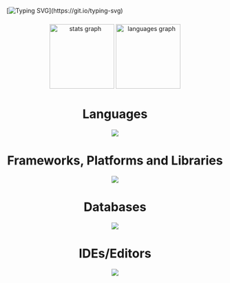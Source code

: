 [![Typing SVG](https://readme-typing-svg.demolab.com?font=Nunito&pause=1000&random=false&width=435&lines=Hi+!%F0%9F%91%8B+My+name+is+Washington+Kimani...;I+tell+computers+what+to+do%F0%9F%92%BB.)](https://git.io/typing-svg)
###

<div align="center">
  <img src="https://github-readme-stats.vercel.app/api?username=Washington-Kimani&hide_title=false&hide_rank=false&show_icons=true&include_all_commits=true&count_private=true&disable_animations=false&theme=dracula&locale=en&hide_border=false" height="150" alt="stats graph"  />
  <img src="https://github-readme-stats.vercel.app/api/top-langs?username=Washington-Kimani&locale=en&hide_title=false&layout=compact&card_width=320&langs_count=5&theme=dracula&hide_border=false" height="150" alt="languages graph"  />
</div>




  ###
<h1 align="center">Languages</h1>
<p align="center">
  <a href="https://skillicons.dev">
    <img src="https://skillicons.dev/icons?i=c,html,css,js,python,java,dart" />
  </a>
</p>

  ###
<h1 align="center">Frameworks, Platforms and Libraries</h1>
<p align="center">
  <a href="https://skillicons.dev">
    <img src="https://skillicons.dev/icons?i=nodejs,bun,express,jquery,react,electron,bootstrap,tailwind,tensorflow,keras" />
  </a>
</p>

  ###
<h1 align="center">Databases</h1>
<p align="center">
  <a href="https://skillicons.dev">
    <img src="https://skillicons.dev/icons?i=mongodb,mysql,postgres,firebase" />
  </a>
</p>

  ###
<h1 align="center">IDEs/Editors</h1>
<p align="center">
  <a href="https://skillicons.dev">
    <img src="https://skillicons.dev/icons?i=vscode,idea,atom,eclipse,pycharm,webstorm" />
  </a>
</p>

